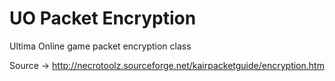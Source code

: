 # UO Packet Encryption
Ultima Online game packet encryption class

Source -> http://necrotoolz.sourceforge.net/kairpacketguide/encryption.htm
